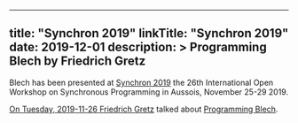 
---
title: "Synchron 2019"
linkTitle: "Synchron 2019"
date: 2019-12-01
description: >
  Programming Blech by Friedrich Gretz
---

Blech has been presented at [Synchron 2019](http://synchron19.org/) the 26th International Open Workshop on Synchronous Programming in Aussois, November 25-29 2019.

[On Tuesday, 2019-11-26 Friedrich Gretz](http://synchron19.org/participants/) talked about [Programming Blech](http://synchron19.org/wp-content/uploads/sites/7/2019/11/Gretz-Synchron19.pdf). 

